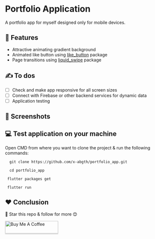 # Portfolio Application

A portfolio app for myself designed only for mobile devices. 
## 🎯 Features
- Attractive animating gradient background
- Animated like button using [like_button](https://pub.dev/packages/like_button) package
- Page transitions using [liquid_swipe](https://pub.dev/packages/liquid_swipe) package
## ✍ To dos
- [ ] Check and make app responsive for all screen sizes
- [ ] Connect with Firebase or other backend services for dynamic data
- [ ] Application testing

## 📱 Screenshots
  
  
## 💻 Test application on your machine
Open CMD from where you want to clone the project & run the following commands:
```
  git clone https://github.com/x-abgth/portfolio_app.git
```
```
  cd portfolio_app
 ```
 ```
  flutter packages get
 ```
 ```
  flutter run
```
## ❤ Conclusion
🌟 Star this repo & follow for more 😊

<a href="https://www.buymeacoffee.com/abgth" target="_blank"><img src="https://www.buymeacoffee.com/assets/img/custom_images/orange_img.png" alt="Buy Me A Coffee" style="height: 41px !important;width: 174px !important;box-shadow: 0px 3px 2px 0px rgba(190, 190, 190, 0.5) !important;-webkit-box-shadow: 0px 3px 2px 0px rgba(190, 190, 190, 0.5) !important;" ></a>

